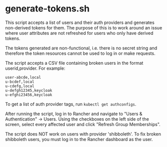 generate-tokens.sh
==================

This script accepts a list of users and their auth providers and generates
non-derived tokens for them. The purpose of this is to work around an issue
where user attributes are not refreshed for users who only have derived tokens.

The tokens generated are non-functional, i.e. there is no secret string and
therefore the token resources cannot be used to log in or make requests.

The script accepts a CSV file containing broken users in the format
userid,provider. For example:

```
user-abcde,local
u-bcdef,local
u-cdefg,local
u-defgh12345,keycloak
u-efghi23456,keycloak
```

To get a list of auth provider tags, run `kubectl get authconfigs`.

After running the script, log in to Rancher and navigate to "Users &
Authentication" -> Users. Using the checkboxes on the left side of the screen,
select every affected user and click "Refresh Group Memberships".

The script does NOT work on users with provider 'shibboleth'. To fix broken
shibboleth users, you must log in to the Rancher dashboard as the user.
